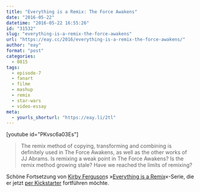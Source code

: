 ```yaml
---
title: "Everything is a Remix: The Force Awakens"
date: "2016-05-22"
datetime: "2016-05-22 16:55:26"
id: "31532"
slug: "everything-is-a-remix-the-force-awakens"
url: "https://eay.cc/2016/everything-is-a-remix-the-force-awakens/"
author: "eay"
format: "post"
categories:
  - 0815
tags:
  - episode-7
  - fanart
  - filme
  - mashup
  - remix
  - star-wars
  - video-essay
meta:
  - yourls_shorturl: "https://eay.li/2tl"
---
```


\[youtube id="PKvsc6a03Es"\]

> The remix method of copying, transforming and combining is definitely used in The Force Awakens, as well as the other works of JJ Abrams. Is remixing a weak point in The Force Awakens? Is the remix method growing stale? Have we reached the limits of remixing?

Schöne Fortsetzung von [Kirby Ferguson](http://www.kirbyferguson.com/)s »[Everything is a Remix](http://everythingisaremix.info/watch-the-series/)«-Serie, die er jetzt [per Kickstarter](https://www.kickstarter.com/projects/kirby/everything-is-a-remix-star-wars-edition) fortführen möchte.

